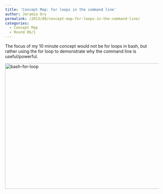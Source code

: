 ```yaml
---
title: 'Concept Map: for loops in the command line'
author: Jeramia Ory
permalink: /2013/08/concept-map-for-loops-in-the-command-line/
categories:
  - Concept Map
  - Round 06/1
---
```

The focus of my 10 minute concept would not be for loops in bash, but rather using the for loop to demonstrate why the command line is useful/powerful.

[<img class="aligncenter size-large wp-image-4000" alt="bash-for-loop" src="http://teaching.software-carpentry.org/wp-content/uploads/2013/08/bash-for-loop-1024x598.jpeg" width="707" height="412" />][1]

 [1]: http://teaching.software-carpentry.org/wp-content/uploads/2013/08/bash-for-loop.jpeg
